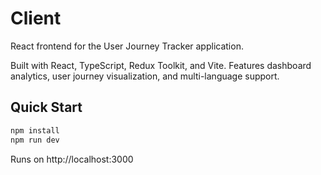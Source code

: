 # Client

React frontend for the User Journey Tracker application.

Built with React, TypeScript, Redux Toolkit, and Vite. Features dashboard analytics, user journey visualization, and multi-language support.

## Quick Start

```bash
npm install
npm run dev
```

Runs on http://localhost:3000
